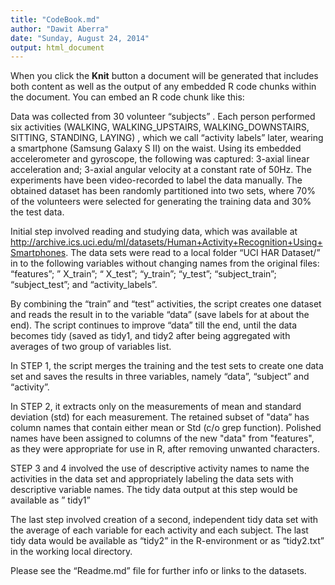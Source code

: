 ```yaml
---
title: "CodeBook.md"
author: "Dawit Aberra"
date: "Sunday, August 24, 2014"
output: html_document
---
```

When you click the **Knit** button a document will be generated that includes both content as well as the output of any embedded R code chunks within the document. You can embed an R code chunk like this:

Data was collected  from 30 volunteer “subjects” . Each person performed six activities (WALKING, WALKING_UPSTAIRS, WALKING_DOWNSTAIRS, SITTING, STANDING, LAYING) , which we call “activity labels” later, wearing a smartphone (Samsung Galaxy S II) on the waist. Using its embedded accelerometer and gyroscope, the following was captured: 3-axial linear acceleration and; 3-axial angular velocity at a constant rate of 50Hz. The experiments have been video-recorded to label the data manually. The obtained dataset has been randomly partitioned into two sets, where 70% of the volunteers were selected for generating the training data and 30% the test data.

Initial step involved reading and studying data, which was available at http://archive.ics.uci.edu/ml/datasets/Human+Activity+Recognition+Using+Smartphones. The data sets were read to a local folder  “UCI HAR Dataset/”  in to the following variables without changing names from the original files: “features”;  ” X_train”;  “ X_test”;   “y_train”;  “y_test”;  “subject_train”; “subject_test”; and “activity_labels”.

By combining the “train” and “test” activities, the script creates one dataset and reads the result in to the variable “data” (save labels for at about the end). The script continues to improve “data” till the end, until the data becomes tidy (saved as tidy1, and tidy2 after being aggregated with averages of two group of variables list.
                                                                                                                                                                                                                                                    
In STEP 1, the script merges the training and the test sets to create one data set and saves the results in three variables, namely “data”, “subject” and “activity”.

In STEP 2, it extracts only on the measurements of mean and standard deviation (std) for each measurement. The retained subset of "data” has column names that contain either mean or Std (c/o grep function).  Polished names have been assigned to columns of the new "data"  from "features", as  they were appropriate for use in R, after removing unwanted characters.

STEP 3 and 4 involved the use of descriptive activity names to name the activities in the data set and appropriately labeling the data sets with descriptive variable names. The tidy data output at this step would be available as ” tidy1”

The last step involved creation of  a second, independent tidy data set with the average of  each variable for each activity and each subject. The last tidy data would be available  as “tidy2” in the R-environment or as “tidy2.txt” in the working local directory.

 Please see the “Readme.md” file for further info or links to the datasets.

